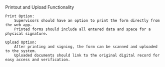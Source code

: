Printout and Upload Functionality

    Print Option:
        Supervisors should have an option to print the form directly from the web app.
        Printed forms should include all entered data and space for a physical signature.

    Upload Option:
        After printing and signing, the form can be scanned and uploaded to the system.
        Uploaded documents should link to the original digital record for easy access and verification.

